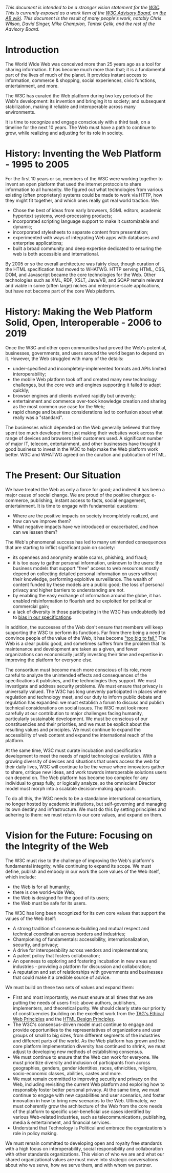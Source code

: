 *This document is intended to be a stronger vision statement for the [W3C](https://w3.org/).  This is currently exposed as a work item of the [W3C Advisory Board](https://www.w3.org/2002/ab/), on [the AB wiki](https://www.w3.org/wiki/AB/2021_Priorities#Vision). This document is the result of many people's work, notably Chris Wilson, David Singer, Mike Champion, Tantek Çelik, and the rest of the Advisory Board.*

# Introduction
The World Wide Web was conceived more than 25 years ago as a tool for sharing information. It has become much more than that; it is a fundamental part of the lives of much of the planet. It provides instant access to information, commerce & shopping, social experiences, civic functions, entertainment, and more.

The W3C has curated the Web platform during two key periods of the Web's development: its invention and bringing it to society; and subsequent stabilization, making it reliable and interoperable across many environments.

It is time to recognize and engage consciously with a third task, on a timeline for the next 10 years. The Web must have a path to continue to grow, while realizing and adjusting for its role in society.

# History: Inventing the Web Platform - 1995 to 2005
For the first 10 years or so, members of the W3C were working together to invent an open platform that used the internet protocols to share information to all humanity. We figured out what technologies from various existing (often proprietary) systems could be made to work via HTTP, how they might fit together, and which ones really got real world traction. We:

* Chose the best of ideas from early browsers, SGML editors, academic hypertext systems, word-processing products;
* incorporated scripting language support to make it customizable and dynamic;
* incorporated stylesheets to separate content from presentation;
* experimented with ways of integrating Web apps with databases and enterprise applications;
* built a broad community and deep expertise dedicated to ensuring the web is both accessible and international.

By 2005 or so the overall architecture was fairly clear, though curation of the HTML specification had moved to WHATWG. HTTP serving HTML, CSS, DOM, and Javascript became the core technologies for the Web. Other technologies such as XML, RDF, XSLT, Java/VB, and SOAP remain relevant and viable in some (often large) niches and enterprise-scale applications, but have not become part of the core Web platform.

# History: Making the Web Platform Solid, Open, Interoperable - 2006 to 2019
Once the W3C and other open communities had proved the Web's potential, businesses, governments, and users around the world began to depend on it. However, the Web struggled with many of the details:

* under-specified and incompletely-implemented formats and APIs limited interoperability;
* the mobile Web platform took off and created many new technology challenges, but the core web and engines supporting it failed to adapt quickly;
* browser engines and clients evolved rapidly but unevenly;
* entertainment and commerce over-took knowledge creation and sharing as the most common use case for the Web;
* rapid change and business considerations led to confusion about what really was a "standard".

The businesses which depended on the Web generally believed that they spent too much developer time just making their websites work across the range of devices and browsers their customers used. A significant number of major IT, telecom, entertainment, and other businesses have thought it good business to invest in the W3C to help make the Web platform work better. W3C and WHATWG agreed on the curation and publication of HTML.

# The Present: Our Situation
We have treated the Web as only a force for good; and indeed it has been a major cause of social change. We are proud of the positive changes: e-commerce,  publishing, instant access to facts, social engagement, entertainment. It is time to engage with fundamental questions:

* Where are the positive impacts on society incompletely realized, and how can we improve them?
* What negative impacts have we introduced or exacerbated, and how can we lessen them?

The Web's phenomenal success has led to many unintended consequences that are starting to inflict significant pain on society:

* its openness and anonymity enable scams, phishing, and fraud;
* it is too easy to gather personal information, unknown to the users: the business models that support "free" access to web resources mostly depend on collecting detailed personal information on users without their knowledge, performing exploitive surveillance. The wealth of content funded by these models are a public good; the loss of personal privacy and higher barriers to understanding are not.
* by enabling the easy exchange of information around the globe, it has enabled misinformation to flourish and be exploited for political or commercial gain;
* a lack of diversity in those participating in the W3C has undoubtedly led to [bias in our specifications](https://en.wikipedia.org/wiki/Algorithmic_bias).

In addition, the successes of the Web don't ensure that members will keep supporting the W3C to perform its functions. Far from there being a need to convince people of the value of the Web, it has become ["too big to fail."](https://en.wikipedia.org/wiki/Too_big_to_fail) The Web is a clear public good, and sometimes suffers from the problem that its maintenance and development are taken as a given, and fewer organizations can economically justify investing their time and expertise in improving the platform for everyone else.

The consortium must become much more conscious of its role, more careful to analyze the unintended effects and consequences of the specifications it publishes, and the technologies they support. We must investigate and address security problems. We must ensure that privacy is universally valued. The W3C has long unevenly participated in places where regulation and technology meet, and our duty to inform public debate and regulation has expanded: we must establish a forum to discuss and publish technical considerations on social issues. The W3C must look more carefully at our contribution to major challenges facing humanity, particularly sustainable development.  We must be conscious of our constituencies and their priorities, and we must be explicit about the resulting values and principles. We must continue to expand the accessibility of web content and expand the international reach of the platform.

At the same time, W3C must curate incubation and specification development to meet the needs of rapid technological evolution. With a growing diversity of devices and situations that users access the web for their daily lives, W3C will continue to be the venue where innovators gather to share, critique new ideas, and work towards interoperable solutions users can depend on. The Web platform has become too complex for any individual to grasp fully, or logically analyze, so the omniscient Director model must morph into a scalable decision-making approach.

To do all this, the W3C needs to be a standalone international consortium, no longer hosted by academic institutions, but self-governing and managing its own destiny and infrastructure. We must do this by setting principles and adhering to them:  we must return to our core values, and expand on them.

# Vision for the Future: Focusing on the Integrity of the Web
The W3C must rise to the challenge of improving the Web's platform's fundamental integrity, while continuing to expand its scope. We must define, publish and embody in our work the core values of the Web itself, which include:

* the Web is for all humanity;
* there is one world-wide Web;
* the Web is designed for the good of its users;
* the Web must be safe for its users.

The W3C has long been recognized for its own core values that support the values of the Web itself:

* A strong tradition of consensus-building and mutual respect and technical coordination across borders and industries;
* Championing of fundamentals: accessibility, internationalization, security, and privacy;
* A drive for interoperability across vendors and implementations;
* A patent policy that fosters collaboration;
* An openness to exploring and fostering incubation in new areas and industries - providing a platform for discussion and collaboration;
* A reputation and set of relationships with governments and businesses that could make it a credible source of advice.

We must build on these two sets of values and expand them:

* First and most importantly, we must ensure at all times that we are putting the needs of users first: above authors, publishers, implementers, and theoretical purity. We should clearly state our priority of constituencies (building on the excellent work from the [TAG's Ethical Web Principles](https://w3ctag.github.io/design-principles/#priority-of-constituencies) and the [HTML Design Principles](https://dev.w3.org/html5/html-design-principles/#priority-of-constituencies).
* The W3C's consensus-driven model must continue to engage and provide opportunities to the representatives of organizations and user groups of small to big sizes, from different segments of the industries and different parts of the world. As the Web platform has grown and the core platform implementation diversity has continued to shrink, we must adjust to developing new methods of establishing consensus.
* We must continue to ensure that the Web can work for everyone. We must prioritize diversity and inclusion of participants from across geographies, genders, gender identities, races, ethnicities, religions, socio-economic classes, abilities, castes and more.
* We must remain committed to improving security and privacy on the Web, including revisiting the current Web platform and exploring how to responsibly foster better personal privacy. At the same time, we must continue to engage with new capabilities and user scenarios, and foster innovation in how to bring new scenarios to the Web. Ultimately, we must coherently grow the architecture of the Web from the core needs of the platform to specific user-beneficial use cases identified by various Web-related industries, such as telecommunications, publishing, media & entertainment, and financial services.
* Understand that Technology is Political and embrace the organizations's role in policy making.

We must remain committed to developing open and royalty free standards with a high focus on interoperability, social responsibility and collaboration with other standards organizations. This vision of who we are and what our shared organizational values are must move into strategic conversations about who we serve, how we serve them, and with whom we partner.
